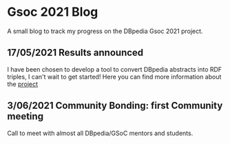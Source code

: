 # Gsoc 2021 Blog
A small blog to track my progress on the DBpedia Gsoc 2021 project.

## 17/05/2021 Results announced
I have been chosen to develop a tool to convert DBpedia abstracts into RDF triples, I can't wait to get started!
Here you can find more information about the [project](https://summerofcode.withgoogle.com/projects/#6560166180290560)

## 3/06/2021 Community Bonding: first Community meeting
Call to meet with almost all DBpedia/GSoC mentors and students.
 
